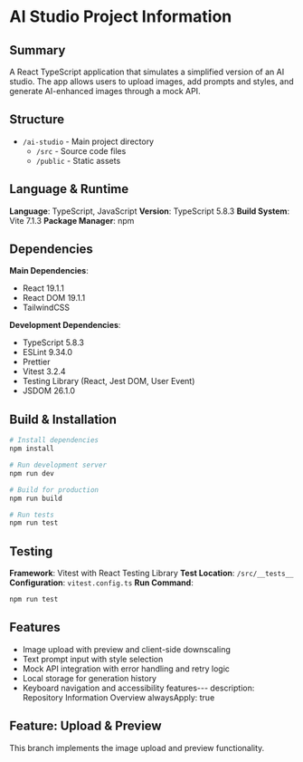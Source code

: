 # AI Studio Project Information

## Summary

A React TypeScript application that simulates a simplified version of an AI studio. The app allows users to upload images, add prompts and styles, and generate AI-enhanced images through a mock API.

## Structure

- `/ai-studio` - Main project directory
  - `/src` - Source code files
  - `/public` - Static assets

## Language & Runtime

**Language**: TypeScript, JavaScript
**Version**: TypeScript 5.8.3
**Build System**: Vite 7.1.3
**Package Manager**: npm

## Dependencies

**Main Dependencies**:

- React 19.1.1
- React DOM 19.1.1
- TailwindCSS

**Development Dependencies**:

- TypeScript 5.8.3
- ESLint 9.34.0
- Prettier
- Vitest 3.2.4
- Testing Library (React, Jest DOM, User Event)
- JSDOM 26.1.0

## Build & Installation

```bash
# Install dependencies
npm install

# Run development server
npm run dev

# Build for production
npm run build

# Run tests
npm run test
```

## Testing

**Framework**: Vitest with React Testing Library
**Test Location**: `/src/__tests__`
**Configuration**: `vitest.config.ts`
**Run Command**:

```bash
npm run test
```
## Features

- Image upload with preview and client-side downscaling
- Text prompt input with style selection
- Mock API integration with error handling and retry logic
- Local storage for generation history
- Keyboard navigation and accessibility features---
  description: Repository Information Overview
  alwaysApply: true
## Feature: Upload & Preview
This branch implements the image upload and preview functionality.
